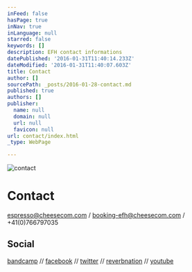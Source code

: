 ```yaml
---
inFeed: false
hasPage: true
inNav: true
inLanguage: null
starred: false
keywords: []
description: EFH contact informations
datePublished: '2016-01-31T11:40:14.233Z'
dateModified: '2016-01-31T11:40:07.603Z'
title: Contact
author: []
sourcePath: _posts/2016-01-28-contact.md
published: true
authors: []
publisher:
  name: null
  domain: null
  url: null
  favicon: null
url: contact/index.html
_type: WebPage

---
```

![contact](https://s3-us-west-2.amazonaws.com/the-grid-img/p/3ba7013139ea6b1eda31b91d9fad3099bb566d27.jpg)

# Contact

espresso@cheesecom.com / booking-efh@cheesecom.com / +41(0)766797035

## Social

[bandcamp][0] // [facebook][1] // [twitter][2] // [reverbnation][3] // [youtube][4]

[0]: https://espressofromhell.bandcamp.com/
[1]: https://www.facebook.com/espressofromhell/
[2]: https://twitter.com/efhmusic
[3]: https://www.reverbnation.com/espressofromhell
[4]: https://www.youtube.com/channel/UCtRY9Y12JqWcyLOYtzeUGTA